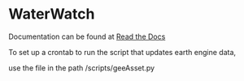 # WaterWatch

Documentation can be found at [Read the Docs](http://waterwatch.readthedocs.io/)

To set up a crontab to run the script that updates earth engine data,

use the file in the path /scripts/geeAsset.py

